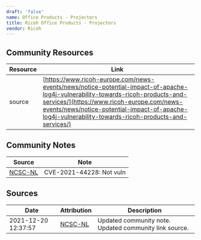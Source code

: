 ```yaml
---
draft: 'false'
name: Office Products - Projectors
title: Ricoh Office Products - Projectors
vendor: Ricoh
---
```



## Community Resources
| Resource | Link |
| --- | --- |
| source | [https://www.ricoh-europe.com/news-events/news/notice-potential-impact-of-apache-log4j-vulnerability-towards-ricoh-products-and-services/](https://www.ricoh-europe.com/news-events/news/notice-potential-impact-of-apache-log4j-vulnerability-towards-ricoh-products-and-services/) |

## Community Notes
| Source | Note |
| --- | --- |
| [NCSC-NL](https://github.com/NCSC-NL/log4shell/blob/main/software/README.md) | CVE-2021-44228: Not vuln </ul> |

## Sources
| Date | Attribution | Description |
| --- | --- | --- |
| 2021-12-20 12:37:57 | [NCSC-NL](https://github.com/NCSC-NL/log4shell/blob/main/software/README.md) | Updated community note. Updated community link source.  |
